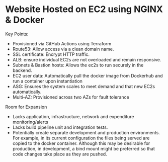 # Website Hosted on EC2 using NGINX & Docker

Key Points:
- Provisioned via GitHub Actions using Terraform 
- Route53: Allow access via a clean domain name.
- SSL certificate: Encrypt HTTP traffic.
- ALB: ensure individual EC2s are not overloaded and remain responsive.
- Subnets &amp; Bastion hosts: Allows the ec2s to run securely in the backend.
- EC2 user data: Automatically pull the docker image from Dockerhub and run a container upon instantiation
- ASG: Ensures the system scales to meet demand and that new EC2s automatically.
- Multi-AZ: Provisioned across two AZs for fault tolerance

Room for Expansion
- Lacks application, infrastructure, network and expenditure monitoring/alerts
- Lacks build pipeline unit and integration tests.
- Potentially create separate development and production environments. For example, in its current configuration the files being served are copied to the docker container. Although this may be desirable for production, in development, a bind
mount might be preferred so that code changes take place as they are pushed.
